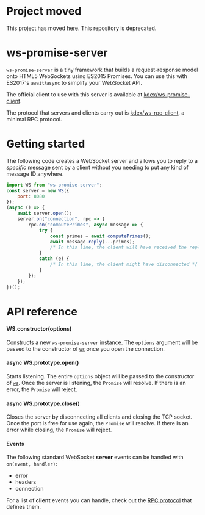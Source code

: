 # Project moved
This project has moved [here](https://github.com/kdex/ws-promise). This repository is deprecated.

# ws-promise-server
`ws-promise-server` is a tiny framework that builds a request-response model onto HTML5 WebSockets using ES2015 Promises. You can use this with ES2017's `await`/`async` to simplify your WebSocket API.

The official client to use with this server is available at [kdex/ws-promise-client](https://github.com/kdex/ws-promise-client).

The protocol that servers and clients carry out is [kdex/ws-rpc-client](https://github.com/kdex/ws-rpc-client), a minimal RPC protocol.

# Getting started
The following code creates a WebSocket server and allows you to reply to a *specific* message sent by a client without you needing to put any kind of message ID anywhere.
```js
import WS from "ws-promise-server";
const server = new WS({
	port: 8080
});
(async () => {
	await server.open();
	server.on("connection", rpc => {
		rpc.on("computePrimes", async message => {
			try {
				const primes = await computePrimes();
				await message.reply(...primes);
				/* In this line, the client will have received the reply */
			}
			catch (e) {
				/* In this line, the client might have disconnected */
			}
		});
	});
})();
```
# API reference
#### WS.constructor(options)
Constructs a new `ws-promise-server` instance. The `options` argument will be passed to the constructor of [`ws`](https://www.npmjs.com/package/ws) once you open the connection.
#### async WS.prototype.open()
Starts listening. The entire `options` object will be passed to the constructor of [`ws`](https://www.npmjs.com/package/ws). Once the server is listening, the `Promise` will resolve. If there is an error, the `Promise` will reject.
#### async WS.prototype.close()
Closes the server by disconnecting all clients and closing the TCP socket. Once the port is free for use again, the `Promise` will resolve. If there is an error while closing, the `Promise` will reject.

#### Events
The following standard WebSocket **server** events can be handled with `on(event, handler)`:
- error
- headers
- connection

For a list of **client** events you can handle, check out the [RPC protocol](https://github.com/kdex/ws-rpc-client) that defines them.